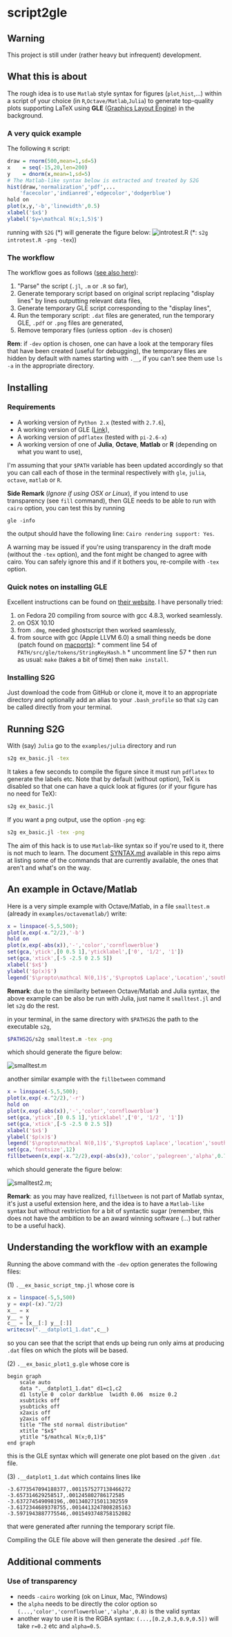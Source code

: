 # script2gle

## Warning

This project is still under (rather heavy but infrequent) development.

## What this is about

The rough idea is to use `Matlab` style syntax for figures (`plot`,`hist`,...) within a script of your choice (in `R`,`Octave/Matlab`,`Julia`) to generate top-quality plots supporting LaTeX using **GLE** ([Graphics Layout Engine](http://glx.sourceforge.net/index.html)) in the background.

### A very quick example

The following `R` script:

```R
draw = rnorm(500,mean=1,sd=5)
x    = seq(-15,20,len=200)
y 	 = dnorm(x,mean=1,sd=5)
# The Matlab-like syntax below is extracted and treated by S2G
hist(draw,'normalization','pdf',...
	'facecolor','indianred','edgecolor','dodgerblue')
hold on
plot(x,y,'-b','linewidth',0.5)
xlabel('$x$')
ylabel('$y=\mathcal N(x;1,5)$')
```

running with `S2G` (\*) will generate the figure below:
![introtest.R](/examples/R/introtest_fig1_g.png)
(\*:  `s2g introtest.R -png -tex`))

### The workflow

The workflow goes as follows ([see also here](#workf_ex)):

1. "Parse" the script (`.jl`, `.m` or `.R` so far),
2. Generate temporary script based on original script replacing "display lines" by lines outputting relevant data files,
3. Generate temporary GLE script corresponding to the "display lines",
3. Run the temporary script: `.dat` files are generated, run the temporary GLE, `.pdf` or `.png` files are generated,
5. Remove temporary files (unless option `-dev` is chosen)

**Rem**: if `-dev` option is chosen, one can have a look at the temporary files that have been created (useful for debugging), the temporary files are hidden by default with names starting with `.__`, if you can't see them use `ls -a` in the appropriate directory.

## Installing

### Requirements

- A working version of `Python 2.x` (tested with `2.7.6`),
- A working version of GLE ([Link](http://glx.sourceforge.net/index.html)),
- A working version of `pdflatex` (tested with `pi-2.6-x`)
- A working version of one of **Julia**, **Octave**, **Matlab** or **R** (depending on what you want to use),

I'm assuming that your `$PATH` variable has been updated accordingly so that you can call each of those in the terminal respectively with `gle`, `julia`, `octave`, `matlab` or `R`.

**Side Remark** (*Ignore if using OSX or Linux*), if you intend to use transparency (see `fill` command), then GLE needs to be able to run with `cairo` option, you can test this by running
```
gle -info
```
the output should have the following line: ```Cairo rendering support: Yes```.

A warning may be issued if you're using transparency in the draft mode (without the `-tex` option), and the font might be changed to agree with cairo. You can safely ignore this and if it bothers you, re-compile with `-tex` option.

### Quick notes on installing GLE

Excellent instructions can be found on [their website](http://glx.sourceforge.net/downloads/downloads.html). I have personally tried:

1. on Fedora 20 compiling from source with gcc 4.8.3, worked seamlessly.
2. on OSX 10.10
  1. from `.dmg`, needed ghostscript then worked seamlessly,
  2. from source with gcc (Apple LLVM 6.0) a small thing needs be done (patch found on [macports](https://trac.macports.org/attachment/ticket/41760/patch-hash-map.diff)):
    * comment line 54 of `PATH/src/gle/tokens/StringKeyHash.h`
    * uncomment line 57
    * then run as usual: `make` (takes a bit of time) then `make install`.

### Installing S2G

Just download the code from GitHub or clone it, move it to an appropriate directory and optionally add an alias to your `.bash_profile` so that `s2g` can be called directly from your terminal.

## Running S2G

With (say) `Julia` go to the `examples/julia` directory and run

```Bash
s2g ex_basic.jl -tex
```

It takes a few seconds to compile the figure since it must run `pdflatex` to generate the labels etc. Note that by default (without option), TeX is disabled so that one can have a quick look at figures (or if your figure has no need for TeX):

```Bash
s2g ex_basic.jl
```

If you want a png output, use the option `-png` eg:

```Bash
s2g ex_basic.jl -tex -png
```

The aim of this hack is to use `Matlab`-like syntax so if you're used to it, there is not much to learn. The document [SYNTAX.md](./SYNTAX.md) available in this repo aims at listing some of the commands that are currently available, the ones that aren't and what's on the way.

## An example in Octave/Matlab

Here is a very simple example with Octave/Matlab, in a file `smalltest.m` (already in `examples/octavematlab/`) write:

```Matlab
x = linspace(-5,5,500);
plot(x,exp(-x.^2/2),'-b')
hold on
plot(x,exp(-abs(x)),'-','color','cornflowerblue')
set(gca,'ytick',[0 0.5 1],'yticklabel',['0', '1/2', '1'])
set(gca,'xtick',[-5 -2.5 0 2.5 5])
xlabel('$x$')
ylabel('$p(x)$')
legend('$\propto\mathcal N(0,1)$','$\propto$ Laplace','Location','southeast')
```

**Remark**: due to the similarity between Octave/Matlab and Julia syntax, the above example can be also be run with Julia, just name it `smalltest.jl` and let `s2g` do the rest. 

in your terminal, in the same directory with `$PATHS2G` the path to the executable `s2g`,

```Bash
$PATHS2G/s2g smalltest.m -tex -png
```

which should generate the figure below:

![smalltest.m](/examples/octavematlab/smalltest_plot1_g.png)

another similar example with the `fillbetween` command

```Matlab
x = linspace(-5,5,500);
plot(x,exp(-x.^2/2),'-r')
hold on
plot(x,exp(-abs(x)),'-','color','cornflowerblue')
set(gca,'ytick',[0 0.5 1],'yticklabel',['0', '1/2', '1'])
set(gca,'xtick',[-5 -2.5 0 2.5 5])
xlabel('$x$')
ylabel('$p(x)$')
legend('$\propto\mathcal N(0,1)$','$\propto$ Laplace','location','southeast')
set(gca,'fontsize',12)
fillbetween(x,exp(-x.^2/2),exp(-abs(x)),'color','palegreen','alpha',0.7)
```

which should generate the figure below:

![smalltest2.m](/examples/octavematlab/smalltest2_plot1_g.png);

**Remark**: as you may have realized, `fillbetween` is not part of Matlab syntax, it's just a useful extension here, and the idea is to have a `Matlab-like` syntax but without restriction for a bit of syntactic sugar (remember, this does not have the ambition to be an award winning software (...) but rather to be a useful hack).

## <a name="workf_ex"></a>Understanding the workflow with an example

Running the above command with the `-dev` option generates the following files:

(1) `.__ex_basic_script_tmp.jl` whose core is
```Julia
x = linspace(-5,5,500)
y = exp(-(x).^2/2)
x__ = x
y__ = y
c__ = [x__[:] y__[:]]
writecsv(".__datplot1_1.dat",c__)
```
so you can see that the script that ends up being run only aims at producing `.dat` files on which the plots will be based. 

(2) `.__ex_basic_plot1_g.gle` whose core is
```
begin graph
	scale auto
	data ".__datplot1_1.dat" d1=c1,c2
	d1 lstyle 0  color darkblue  lwidth 0.06  msize 0.2 
	xsubticks off 
	ysubticks off
	x2axis off
	y2axis off
	title "The std normal distribution"
	xtitle "$x$"
	ytitle "$/mathcal N(x;0,1)$"
end graph
```
this is the GLE syntax which will generate one plot based on the given `.dat` file.

(3) `.__datplot1_1.dat` which contains lines like
```
-3.6773547094188377,.0011575277138466272
-3.657314629258517,.001245802786172585
-3.637274549098196,.0013402715011302559
-3.6172344689378755,.0014413247808285163
-3.5971943887775546,.0015493748758152082
```
that were generated after running the temporary script file.

Compiling the GLE file above will then generate the desired `.pdf` file.


## Additional comments
### Use of transparency
- needs `-cairo` working (ok on Linux, Mac, ?Windows)
- the `alpha` needs to be directly the color option so `(...,'color','cornflowerblue','alpha',0.8)` is the valid syntax
- another way to use it is the RGBA syntax: `(...,[0.2,0.3,0.9,0.5])` will take `r=0.2` etc and `alpha=0.5`.
